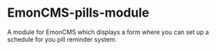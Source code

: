 EmonCMS-pills-module
====================

A module for EmonCMS which displays a form where you can set up a schedule for you pill reminder system.
